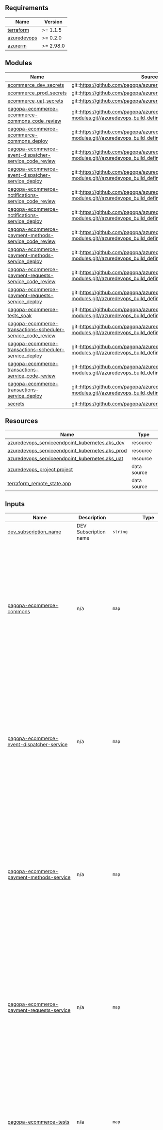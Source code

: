 <!-- markdownlint-disable -->
<!-- BEGINNING OF PRE-COMMIT-TERRAFORM DOCS HOOK -->
## Requirements

| Name | Version |
|------|---------|
| <a name="requirement_terraform"></a> [terraform](#requirement\_terraform) | >= 1.1.5 |
| <a name="requirement_azuredevops"></a> [azuredevops](#requirement\_azuredevops) | >= 0.2.0 |
| <a name="requirement_azurerm"></a> [azurerm](#requirement\_azurerm) | >= 2.98.0 |

## Modules

| Name | Source | Version |
|------|--------|---------|
| <a name="module_ecommerce_dev_secrets"></a> [ecommerce\_dev\_secrets](#module\_ecommerce\_dev\_secrets) | git::https://github.com/pagopa/azurerm.git//key_vault_secrets_query | v2.0.4 |
| <a name="module_ecommerce_prod_secrets"></a> [ecommerce\_prod\_secrets](#module\_ecommerce\_prod\_secrets) | git::https://github.com/pagopa/azurerm.git//key_vault_secrets_query | v2.0.4 |
| <a name="module_ecommerce_uat_secrets"></a> [ecommerce\_uat\_secrets](#module\_ecommerce\_uat\_secrets) | git::https://github.com/pagopa/azurerm.git//key_vault_secrets_query | v2.0.4 |
| <a name="module_pagopa-ecommerce-ecommerce-commons_code_review"></a> [pagopa-ecommerce-ecommerce-commons\_code\_review](#module\_pagopa-ecommerce-ecommerce-commons\_code\_review) | git::https://github.com/pagopa/azuredevops-tf-modules.git//azuredevops_build_definition_code_review | v2.2.0 |
| <a name="module_pagopa-ecommerce-ecommerce-commons_deploy"></a> [pagopa-ecommerce-ecommerce-commons\_deploy](#module\_pagopa-ecommerce-ecommerce-commons\_deploy) | git::https://github.com/pagopa/azuredevops-tf-modules.git//azuredevops_build_definition_deploy | v2.2.0 |
| <a name="module_pagopa-ecommerce-event-dispatcher-service_code_review"></a> [pagopa-ecommerce-event-dispatcher-service\_code\_review](#module\_pagopa-ecommerce-event-dispatcher-service\_code\_review) | git::https://github.com/pagopa/azuredevops-tf-modules.git//azuredevops_build_definition_code_review | v2.4.0 |
| <a name="module_pagopa-ecommerce-event-dispatcher-service_deploy"></a> [pagopa-ecommerce-event-dispatcher-service\_deploy](#module\_pagopa-ecommerce-event-dispatcher-service\_deploy) | git::https://github.com/pagopa/azuredevops-tf-modules.git//azuredevops_build_definition_deploy | v2.4.0 |
| <a name="module_pagopa-ecommerce-notifications-service_code_review"></a> [pagopa-ecommerce-notifications-service\_code\_review](#module\_pagopa-ecommerce-notifications-service\_code\_review) | git::https://github.com/pagopa/azuredevops-tf-modules.git//azuredevops_build_definition_code_review | v2.2.0 |
| <a name="module_pagopa-ecommerce-notifications-service_deploy"></a> [pagopa-ecommerce-notifications-service\_deploy](#module\_pagopa-ecommerce-notifications-service\_deploy) | git::https://github.com/pagopa/azuredevops-tf-modules.git//azuredevops_build_definition_deploy | v2.2.0 |
| <a name="module_pagopa-ecommerce-payment-methods-service_code_review"></a> [pagopa-ecommerce-payment-methods-service\_code\_review](#module\_pagopa-ecommerce-payment-methods-service\_code\_review) | git::https://github.com/pagopa/azuredevops-tf-modules.git//azuredevops_build_definition_code_review | v2.2.0 |
| <a name="module_pagopa-ecommerce-payment-methods-service_deploy"></a> [pagopa-ecommerce-payment-methods-service\_deploy](#module\_pagopa-ecommerce-payment-methods-service\_deploy) | git::https://github.com/pagopa/azuredevops-tf-modules.git//azuredevops_build_definition_deploy | v2.2.0 |
| <a name="module_pagopa-ecommerce-payment-requests-service_code_review"></a> [pagopa-ecommerce-payment-requests-service\_code\_review](#module\_pagopa-ecommerce-payment-requests-service\_code\_review) | git::https://github.com/pagopa/azuredevops-tf-modules.git//azuredevops_build_definition_code_review | v2.2.0 |
| <a name="module_pagopa-ecommerce-payment-requests-service_deploy"></a> [pagopa-ecommerce-payment-requests-service\_deploy](#module\_pagopa-ecommerce-payment-requests-service\_deploy) | git::https://github.com/pagopa/azuredevops-tf-modules.git//azuredevops_build_definition_deploy | v2.2.0 |
| <a name="module_pagopa-ecommerce-tests_soak"></a> [pagopa-ecommerce-tests\_soak](#module\_pagopa-ecommerce-tests\_soak) | git::https://github.com/pagopa/azuredevops-tf-modules.git//azuredevops_build_definition_generic | v2.6.3 |
| <a name="module_pagopa-ecommerce-transactions-scheduler-service_code_review"></a> [pagopa-ecommerce-transactions-scheduler-service\_code\_review](#module\_pagopa-ecommerce-transactions-scheduler-service\_code\_review) | git::https://github.com/pagopa/azuredevops-tf-modules.git//azuredevops_build_definition_code_review | v2.2.0 |
| <a name="module_pagopa-ecommerce-transactions-scheduler-service_deploy"></a> [pagopa-ecommerce-transactions-scheduler-service\_deploy](#module\_pagopa-ecommerce-transactions-scheduler-service\_deploy) | git::https://github.com/pagopa/azuredevops-tf-modules.git//azuredevops_build_definition_deploy | v2.2.0 |
| <a name="module_pagopa-ecommerce-transactions-service_code_review"></a> [pagopa-ecommerce-transactions-service\_code\_review](#module\_pagopa-ecommerce-transactions-service\_code\_review) | git::https://github.com/pagopa/azuredevops-tf-modules.git//azuredevops_build_definition_code_review | v2.2.0 |
| <a name="module_pagopa-ecommerce-transactions-service_deploy"></a> [pagopa-ecommerce-transactions-service\_deploy](#module\_pagopa-ecommerce-transactions-service\_deploy) | git::https://github.com/pagopa/azuredevops-tf-modules.git//azuredevops_build_definition_deploy | v2.2.0 |
| <a name="module_secrets"></a> [secrets](#module\_secrets) | git::https://github.com/pagopa/azurerm.git//key_vault_secrets_query | v2.0.4 |

## Resources

| Name | Type |
|------|------|
| [azuredevops_serviceendpoint_kubernetes.aks_dev](https://registry.terraform.io/providers/microsoft/azuredevops/latest/docs/resources/serviceendpoint_kubernetes) | resource |
| [azuredevops_serviceendpoint_kubernetes.aks_prod](https://registry.terraform.io/providers/microsoft/azuredevops/latest/docs/resources/serviceendpoint_kubernetes) | resource |
| [azuredevops_serviceendpoint_kubernetes.aks_uat](https://registry.terraform.io/providers/microsoft/azuredevops/latest/docs/resources/serviceendpoint_kubernetes) | resource |
| [azuredevops_project.project](https://registry.terraform.io/providers/microsoft/azuredevops/latest/docs/data-sources/project) | data source |
| [terraform_remote_state.app](https://registry.terraform.io/providers/hashicorp/terraform/latest/docs/data-sources/remote_state) | data source |

## Inputs

| Name | Description | Type | Default | Required |
|------|-------------|------|---------|:--------:|
| <a name="input_dev_subscription_name"></a> [dev\_subscription\_name](#input\_dev\_subscription\_name) | DEV Subscription name | `string` | n/a | yes |
| <a name="input_pagopa-ecommerce-commons"></a> [pagopa-ecommerce-commons](#input\_pagopa-ecommerce-commons) | n/a | `map` | <pre>{<br>  "pipeline": {<br>    "enable_code_review": true,<br>    "enable_deploy": true,<br>    "sonarcloud": {<br>      "org": "pagopa",<br>      "project_key": "pagopa_pagopa-ecommerce-commons",<br>      "project_name": "pagopa-ecommerce-commons",<br>      "service_connection": "SONARCLOUD-SERVICE-CONN"<br>    }<br>  },<br>  "repository": {<br>    "branch_name": "refs/heads/main",<br>    "name": "pagopa-ecommerce-commons",<br>    "organization": "pagopa",<br>    "pipelines_path": ".devops",<br>    "yml_prefix_name": null<br>  }<br>}</pre> | no |
| <a name="input_pagopa-ecommerce-event-dispatcher-service"></a> [pagopa-ecommerce-event-dispatcher-service](#input\_pagopa-ecommerce-event-dispatcher-service) | n/a | `map` | <pre>{<br>  "pipeline": {<br>    "enable_code_review": true,<br>    "enable_deploy": true,<br>    "sonarcloud": {<br>      "org": "pagopa",<br>      "project_key": "pagopa_pagopa-ecommerce-event-dispatcher-service",<br>      "project_name": "pagopa-ecommerce-event-dispatcher-service",<br>      "service_connection": "SONARCLOUD-SERVICE-CONN"<br>    }<br>  },<br>  "repository": {<br>    "branch_name": "refs/heads/main",<br>    "name": "pagopa-ecommerce-event-dispatcher-service",<br>    "organization": "pagopa",<br>    "pipelines_path": ".devops",<br>    "yml_prefix_name": null<br>  }<br>}</pre> | no |
| <a name="input_pagopa-ecommerce-payment-methods-service"></a> [pagopa-ecommerce-payment-methods-service](#input\_pagopa-ecommerce-payment-methods-service) | n/a | `map` | <pre>{<br>  "pipeline": {<br>    "enable_code_review": true,<br>    "enable_deploy": true,<br>    "sonarcloud": {<br>      "org": "pagopa",<br>      "project_key": "pagopa_pagopa-ecommerce-payment-methods-service",<br>      "project_name": "pagopa-ecommerce-payment-methods-service",<br>      "service_connection": "SONARCLOUD-SERVICE-CONN"<br>    }<br>  },<br>  "repository": {<br>    "branch_name": "refs/heads/main",<br>    "name": "pagopa-ecommerce-payment-methods-service",<br>    "organization": "pagopa",<br>    "pipelines_path": ".devops",<br>    "yml_prefix_name": null<br>  }<br>}</pre> | no |
| <a name="input_pagopa-ecommerce-payment-requests-service"></a> [pagopa-ecommerce-payment-requests-service](#input\_pagopa-ecommerce-payment-requests-service) | n/a | `map` | <pre>{<br>  "pipeline": {<br>    "enable_code_review": true,<br>    "enable_deploy": true,<br>    "sonarcloud": {<br>      "org": "pagopa",<br>      "project_key": "pagopa_pagopa-ecommerce-payment-requests-service",<br>      "project_name": "pagopa-ecommerce-payment-requests-service",<br>      "service_connection": "SONARCLOUD-SERVICE-CONN"<br>    }<br>  },<br>  "repository": {<br>    "branch_name": "refs/heads/main",<br>    "name": "pagopa-ecommerce-payment-requests-service",<br>    "organization": "pagopa",<br>    "pipelines_path": ".devops",<br>    "yml_prefix_name": null<br>  }<br>}</pre> | no |
| <a name="input_pagopa-ecommerce-tests"></a> [pagopa-ecommerce-tests](#input\_pagopa-ecommerce-tests) | n/a | `map` | <pre>{<br>  "pipeline": {<br>    "enable_soak": true,<br>    "name": "soak-test-pipeline"<br>  },<br>  "repository": {<br>    "branch_name": "refs/heads/main",<br>    "name": "pagopa-ecommerce-tests",<br>    "organization": "pagopa",<br>    "pipeline_yml_filename": "soaktest.yaml",<br>    "pipelines_path": ".devops",<br>    "yml_prefix_name": null<br>  }<br>}</pre> | no |
| <a name="input_pagopa-ecommerce-transactions-scheduler-service"></a> [pagopa-ecommerce-transactions-scheduler-service](#input\_pagopa-ecommerce-transactions-scheduler-service) | n/a | `map` | <pre>{<br>  "pipeline": {<br>    "enable_code_review": true,<br>    "enable_deploy": true,<br>    "sonarcloud": {<br>      "org": "pagopa",<br>      "project_key": "pagopa_pagopa-ecommerce-transactions-scheduler-service",<br>      "project_name": "pagopa-ecommerce-transactions-scheduler-service",<br>      "service_connection": "SONARCLOUD-SERVICE-CONN"<br>    }<br>  },<br>  "repository": {<br>    "branch_name": "refs/heads/main",<br>    "name": "pagopa-ecommerce-transactions-scheduler-service",<br>    "organization": "pagopa",<br>    "pipelines_path": ".devops",<br>    "yml_prefix_name": null<br>  }<br>}</pre> | no |
| <a name="input_pagopa-ecommerce-transactions-service"></a> [pagopa-ecommerce-transactions-service](#input\_pagopa-ecommerce-transactions-service) | n/a | `map` | <pre>{<br>  "pipeline": {<br>    "enable_code_review": true,<br>    "enable_deploy": true,<br>    "sonarcloud": {<br>      "org": "pagopa",<br>      "project_key": "pagopa_pagopa-ecommerce-transactions-service",<br>      "project_name": "pagopa-ecommerce-transactions-service",<br>      "service_connection": "SONARCLOUD-SERVICE-CONN"<br>    }<br>  },<br>  "repository": {<br>    "branch_name": "refs/heads/main",<br>    "name": "pagopa-ecommerce-transactions-service",<br>    "organization": "pagopa",<br>    "pipelines_path": ".devops",<br>    "yml_prefix_name": null<br>  }<br>}</pre> | no |
| <a name="input_pagopa-notifications-service"></a> [pagopa-notifications-service](#input\_pagopa-notifications-service) | n/a | `map` | <pre>{<br>  "pipeline": {<br>    "enable_code_review": true,<br>    "enable_deploy": true,<br>    "sonarcloud": {<br>      "org": "pagopa",<br>      "project_key": "pagopa_pagopa-notifications-service",<br>      "project_name": "pagopa-notifications-service",<br>      "service_connection": "SONARCLOUD-SERVICE-CONN"<br>    }<br>  },<br>  "repository": {<br>    "branch_name": "refs/heads/main",<br>    "name": "pagopa-notifications-service",<br>    "organization": "pagopa",<br>    "pipelines_path": ".devops",<br>    "yml_prefix_name": null<br>  }<br>}</pre> | no |
| <a name="input_pipeline_environments"></a> [pipeline\_environments](#input\_pipeline\_environments) | List of environments pipeline to create | `list(any)` | n/a | yes |
| <a name="input_prod_subscription_name"></a> [prod\_subscription\_name](#input\_prod\_subscription\_name) | PROD Subscription name | `string` | n/a | yes |
| <a name="input_project_name"></a> [project\_name](#input\_project\_name) | Project name (e.g. pagoPA platform) | `string` | n/a | yes |
| <a name="input_terraform_remote_state_app"></a> [terraform\_remote\_state\_app](#input\_terraform\_remote\_state\_app) | n/a | <pre>object({<br>    resource_group_name  = string,<br>    storage_account_name = string,<br>    container_name       = string,<br>    key                  = string<br>  })</pre> | n/a | yes |
| <a name="input_uat_subscription_name"></a> [uat\_subscription\_name](#input\_uat\_subscription\_name) | UAT Subscription name | `string` | n/a | yes |

## Outputs

No outputs.
<!-- END OF PRE-COMMIT-TERRAFORM DOCS HOOK -->
